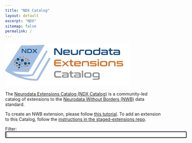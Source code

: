 ```yaml
---
title: "NDX Catalog"
layout: default
excerpt: "NDX"
sitemap: false
permalink: /
---
```


<img alt="NDX Catalog Logo" src="images/ndx-logo-text.png" width="400" class="center-block">

The [Neurodata Extensions Catalog (NDX Catalog)](https://github.com/nwb-extensions) is a community-led catalog of extensions to the [Neurodata Without Borders (NWB)](https://neurodatawithoutborders.github.io/) data standard.

To create an NWB extension, please follow [this tutorial](https://nwb-overview.readthedocs.io/en/latest/extensions_tutorial/extensions_tutorial_home.html). To add an extension to this Catalog, follow the [instructions in the staged-extensions repo](https://github.com/nwb-extensions/staged-extensions).

<form action="{{ site.url }}" method="get">
    Filter: <input type="search" name="q" id="search-input" size="70" autofocus>
    <input type="submit" value="Search" style="display: none;">
</form>

<div style="margin-top:20px">
<p><span id="search-process" style="display: none">Showing <span id="search-results-count"></span> results for "<strong id="search-query"></strong>"</span><span id="show-all" style="display: none">Showing <span id="show-all-count"></span> extensions</span></p>
<ul id="search-results"></ul>

<script src="{{ site.url }}{{ site.baseurl }}/js/lunr.min.js"></script>
<script src="{{ site.url }}{{ site.baseurl }}/js/jquery-3.5.0.min.js" ></script>
<script src="{{ site.url }}{{ site.baseurl }}/js/js-yaml.min.js" ></script>
<script src="https://cdn.jsdelivr.net/npm/marked/marked.min.js"></script>
<script src="https://cdn.jsdelivr.net/npm/dompurify@3.0.5/dist/purify.min.js"></script>

<script>
(function() {

  function loadSearch() {
    var fileref = document.createElement('script')
    fileref.setAttribute("type", "text/javascript")
    fileref.setAttribute("src", "{{ site.baseurl }}/js/search.js")
    document.getElementsByTagName("head")[0].appendChild(fileref)
  }

  $.getJSON('{{ site.baseurl }}/data/records.json').done(function(data) {
    Object.keys(data).forEach(key=>{
      // add DOMPurify to sanitize parsed HTML, because marked doesn't sanitize
      data[key].readme = DOMPurify.sanitize(
        marked.parse(data[key].readme)
      );
      // data[key].pypi_version_badge = "https://img.shields.io/pypi/v/" + data[key].name;
    });
    window.data = data;
    loadSearch();
  });
})();
</script>

</div>
